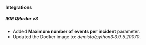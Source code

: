 
#### Integrations
##### IBM QRadar v3
- Added **Maximum number of events per incident** parameter.
- Updated the Docker image to: *demisto/python3:3.9.5.20070*.

